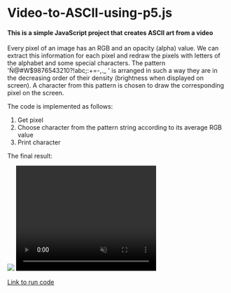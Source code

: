 # Video-to-ASCII-using-p5.js

#### This is a simple JavaScript project that creates ASCII art from a video

Every pixel of an image has an RGB and an opacity (alpha) value. We can extract this information for each pixel and redraw the pixels with letters of the alphabet and some special characters.
The pattern 'Ñ@#W$9876543210?!abc;:+=-,._ ' is arranged in such a way they are in the decreasing order of their density (brightness when displayed on screen).
A character from this pattern is chosen to draw the corresponding pixel on the screen.

The code is implemented as follows:
1. Get pixel
2. Choose character from the pattern string according to its average RGB value
3. Print character
 
The final result:

<img src="output/result.png">
<video width="320" height="240" autoplay muted>
  <source src="output/video.mp4" type="video/mp4">
Your browser does not support the video tag.
</video>

<a href="https://editor.p5js.org/rly_niggi/sketches/ELrMxD4mp">Link to run code</a>
